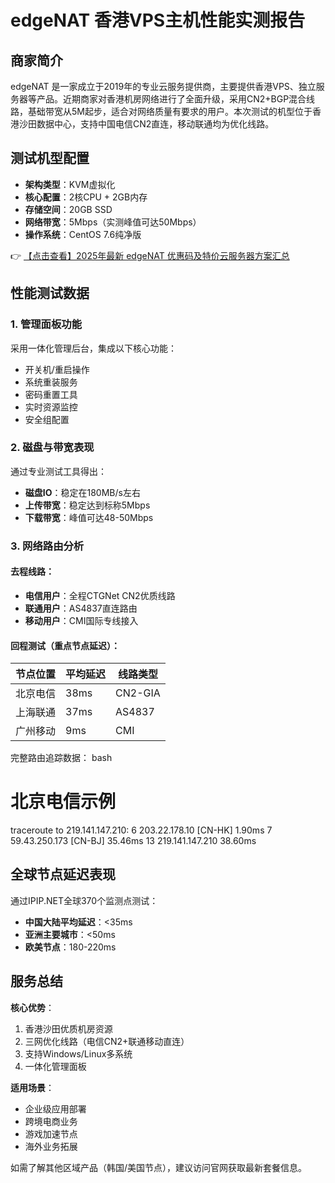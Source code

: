 # edgeNAT 香港VPS主机性能实测报告

## 商家简介

edgeNAT 是一家成立于2019年的专业云服务提供商，主要提供香港VPS、独立服务器等产品。近期商家对香港机房网络进行了全面升级，采用CN2+BGP混合线路，基础带宽从5M起步，适合对网络质量有要求的用户。本次测试的机型位于香港沙田数据中心，支持中国电信CN2直连，移动联通均为优化线路。

## 测试机型配置

- **架构类型**：KVM虚拟化
- **核心配置**：2核CPU + 2GB内存
- **存储空间**：20GB SSD
- **网络带宽**：5Mbps（实测峰值可达50Mbps）
- **操作系统**：CentOS 7.6纯净版

👉 [【点击查看】2025年最新 edgeNAT 优惠码及特价云服务器方案汇总](https://bit.ly/edgenat)

## 性能测试数据

### 1. 管理面板功能
采用一体化管理后台，集成以下核心功能：
- 开关机/重启操作
- 系统重装服务
- 密码重置工具
- 实时资源监控
- 安全组配置

### 2. 磁盘与带宽表现
通过专业测试工具得出：
- **磁盘IO**：稳定在180MB/s左右
- **上传带宽**：稳定达到标称5Mbps
- **下载带宽**：峰值可达48-50Mbps

### 3. 网络路由分析

#### 去程线路：
- **电信用户**：全程CTGNet CN2优质线路
- **联通用户**：AS4837直连路由
- **移动用户**：CMI国际专线接入

#### 回程测试（重点节点延迟）：
| 节点位置 | 平均延迟 | 线路类型 |
|---------|---------|---------|
| 北京电信 | 38ms    | CN2-GIA |
| 上海联通 | 37ms    | AS4837  |
| 广州移动 | 9ms     | CMI     |

完整路由追踪数据：
bash
# 北京电信示例
traceroute to 219.141.147.210:
 6  203.22.178.10 [CN-HK] 1.90ms
 7  59.43.250.173 [CN-BJ] 35.46ms 
 13 219.141.147.210 38.60ms

## 全球节点延迟表现

通过IPIP.NET全球370个监测点测试：
- **中国大陆平均延迟**：<35ms
- **亚洲主要城市**：<50ms
- **欧美节点**：180-220ms

## 服务总结

**核心优势**：
1. 香港沙田优质机房资源
2. 三网优化线路（电信CN2+联通移动直连）
3. 支持Windows/Linux多系统
4. 一体化管理面板

**适用场景**：
- 企业级应用部署
- 跨境电商业务
- 游戏加速节点
- 海外业务拓展

如需了解其他区域产品（韩国/美国节点），建议访问官网获取最新套餐信息。